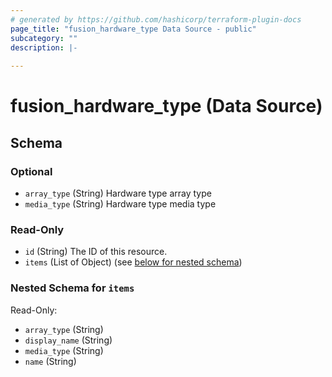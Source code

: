 ```yaml
---
# generated by https://github.com/hashicorp/terraform-plugin-docs
page_title: "fusion_hardware_type Data Source - public"
subcategory: ""
description: |-
  
---
```


# fusion_hardware_type (Data Source)





<!-- schema generated by tfplugindocs -->
## Schema

### Optional

- `array_type` (String) Hardware type array type
- `media_type` (String) Hardware type media type

### Read-Only

- `id` (String) The ID of this resource.
- `items` (List of Object) (see [below for nested schema](#nestedatt--items))

<a id="nestedatt--items"></a>
### Nested Schema for `items`

Read-Only:

- `array_type` (String)
- `display_name` (String)
- `media_type` (String)
- `name` (String)


